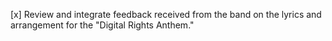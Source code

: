 [x] Review and integrate feedback received from the band on the lyrics and arrangement for the "Digital Rights Anthem."